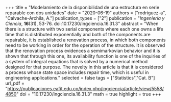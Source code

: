 +++
title = "Modelamiento de la disponibilidad de una estructura en serie reparable con dos unidades"
date = "2020-06-19"
authors = ["rodriguez-a", "Calvache-Archila, A."]
publication_types = ["2"]
publication = "*Ingeniería y Ciencia*, **16**(31), 53-76. doi:10.17230/ingciencia.16.31.3"
abstract = "When there is a structure with two serial components where each one owns a life time that is distributed exponentially and both of the components are repairable, it is established a renovation process, in which both components need to be working in order for the operation of the structure. It is observed that the renovation process evidences a semimarkovian behavior and it is shown that through this one, its availability function is one of the inquiries of a system of integral equations that is solved by a numerical method designed for that purpose. The novelty in this article is that it is considered a process whose state space includes repair time, which is useful in engineering applications."
selected = false
tags = ["Statistics","Cat. B"]
url_pdf = "https://publicaciones.eafit.edu.co/index.php/ingciencia/article/view/5558/4850"
doi = "10.17230/ingciencia.16.31.3"
math = true
highlight = true
+++
